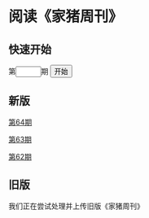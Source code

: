 # 阅读《家猪周刊》

## 快速开始

<form action="GoTo.html">
    第<input type="text" name="goto" id="goto" style="text-align: center;width: 50px;" />期
    <button type="submit" style="white-space: nowarp;">开始</button>
</form>

## 新版

[第64期](64/)

[第63期](63/)

[第62期](62/)

## 旧版

我们正在尝试处理并上传旧版《家猪周刊》
